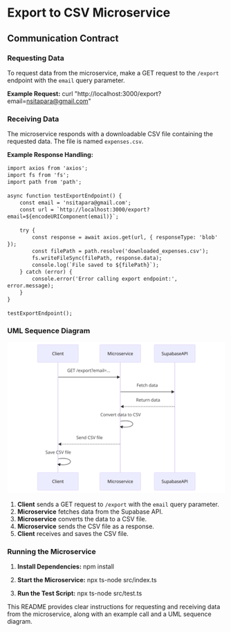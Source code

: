 # Export to CSV Microservice

## Communication Contract

### Requesting Data

To request data from the microservice, make a GET request to the `/export` endpoint with the `email` query parameter.

**Example Request:**
curl "http://localhost:3000/export?email=nsitapara@gmail.com"


### Receiving Data

The microservice responds with a downloadable CSV file containing the requested data. The file is named `expenses.csv`.

**Example Response Handling:**
```
import axios from 'axios';
import fs from 'fs';
import path from 'path';

async function testExportEndpoint() {
    const email = 'nsitapara@gmail.com';
    const url = `http://localhost:3000/export?email=${encodeURIComponent(email)}`;

    try {
        const response = await axios.get(url, { responseType: 'blob' });
        const filePath = path.resolve('downloaded_expenses.csv');
        fs.writeFileSync(filePath, response.data);
        console.log(`File saved to ${filePath}`);
    } catch (error) {
        console.error('Error calling export endpoint:', error.message);
    }
}

testExportEndpoint();
```

### UML Sequence Diagram

![UML Sequence Diagram](assets/uml-diagram.png)

1. **Client** sends a GET request to `/export` with the `email` query parameter.
2. **Microservice** fetches data from the Supabase API.
3. **Microservice** converts the data to a CSV file.
4. **Microservice** sends the CSV file as a response.
5. **Client** receives and saves the CSV file.

### Running the Microservice

1. **Install Dependencies:**
npm install

2. **Start the Microservice:**
npx ts-node src/index.ts


3. **Run the Test Script:**
npx ts-node src/test.ts


This README provides clear instructions for requesting and receiving data from the microservice, along with an example call and a UML sequence diagram.
